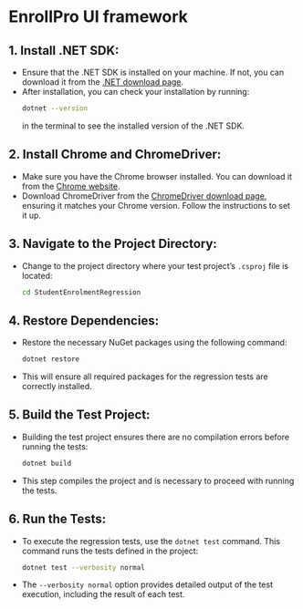 # EnrollPro UI framework

## 1. Install .NET SDK:
- Ensure that the .NET SDK is installed on your machine. If not, you can download it from the [.NET download page](https://dotnet.microsoft.com/download).
- After installation, you can check your installation by running:
  ```bash
  dotnet --version
  ```
  in the terminal to see the installed version of the .NET SDK.

## 2. Install Chrome and ChromeDriver:
- Make sure you have the Chrome browser installed. You can download it from the [Chrome website](https://www.google.com/chrome/).
- Download ChromeDriver from the [ChromeDriver download page](https://sites.google.com/a/chromium.org/chromedriver/downloads), ensuring it matches your Chrome version. Follow the instructions to set it up.

## 3. Navigate to the Project Directory:
- Change to the project directory where your test project’s `.csproj` file is located:
  ```bash
  cd StudentEnrolmentRegression
  ```

## 4. Restore Dependencies:
- Restore the necessary NuGet packages using the following command:
  ```bash
  dotnet restore
  ```
- This will ensure all required packages for the regression tests are correctly installed.

## 5. Build the Test Project:
- Building the test project ensures there are no compilation errors before running the tests:
  ```bash
  dotnet build
  ```
- This step compiles the project and is necessary to proceed with running the tests.

## 6. Run the Tests:
- To execute the regression tests, use the `dotnet test` command. This command runs the tests defined in the project:
  ```bash
  dotnet test --verbosity normal
  ```
- The `--verbosity normal` option provides detailed output of the test execution, including the result of each test.